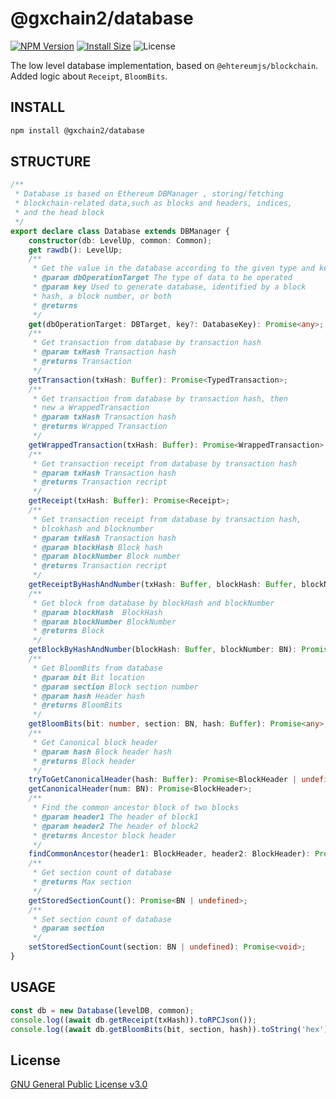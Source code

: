 # @gxchain2/database
[![NPM Version](https://img.shields.io/npm/v/@gxchain2/database)](https://www.npmjs.org/package/@gxchain2/database)
[![Install Size](https://packagephobia.now.sh/badge?p=@gxchain2/database)](https://packagephobia.now.sh/result?p=@gxchain2/database)
![License](https://img.shields.io/npm/l/@gxchain2/database)


The low level database implementation, based on `@ehtereumjs/blockchain`. Added logic about `Receipt`, `BloomBits`.

## INSTALL

```sh
npm install @gxchain2/database
```
## STRUCTURE
```ts
/**
 * Database is based on Ethereum DBManager , storing/fetching
 * blockchain-related data,such as blocks and headers, indices,
 * and the head block
 */
export declare class Database extends DBManager {
    constructor(db: LevelUp, common: Common);
    get rawdb(): LevelUp;
    /**
     * Get the value in the database according to the given type and key
     * @param dbOperationTarget The type of data to be operated
     * @param key Used to generate database, identified by a block
     * hash, a block number, or both
     * @returns
     */
    get(dbOperationTarget: DBTarget, key?: DatabaseKey): Promise<any>;
    /**
     * Get transaction from database by transaction hash
     * @param txHash Transaction hash
     * @returns Transaction
     */
    getTransaction(txHash: Buffer): Promise<TypedTransaction>;
    /**
     * Get transaction from database by transaction hash, then
     * new a WrappedTransaction
     * @param txHash Transaction hash
     * @returns Wrapped Transaction
     */
    getWrappedTransaction(txHash: Buffer): Promise<WrappedTransaction>;
    /**
     * Get transaction receipt from database by transaction hash
     * @param txHash Transaction hash
     * @returns Transaction recript
     */
    getReceipt(txHash: Buffer): Promise<Receipt>;
    /**
     * Get transaction receipt from database by transaction hash,
     * blcokhash and blocknumber
     * @param txHash Transaction hash
     * @param blockHash Block hash
     * @param blockNumber Block number
     * @returns Transaction recript
     */
    getReceiptByHashAndNumber(txHash: Buffer, blockHash: Buffer, blockNumber: BN): Promise<Receipt>;
    /**
     * Get block from database by blockHash and blockNumber
     * @param blockHash  BlockHash
     * @param blockNumber BlockNumber
     * @returns Block
     */
    getBlockByHashAndNumber(blockHash: Buffer, blockNumber: BN): Promise<Block>;
    /**
     * Get BloomBits from database
     * @param bit Bit location
     * @param section Block section number
     * @param hash Header hash
     * @returns BloomBits
     */
    getBloomBits(bit: number, section: BN, hash: Buffer): Promise<any>;
    /**
     * Get Canonical block header
     * @param hash Block header hash
     * @returns Block header
     */
    tryToGetCanonicalHeader(hash: Buffer): Promise<BlockHeader | undefined>;
    getCanonicalHeader(num: BN): Promise<BlockHeader>;
    /**
     * Find the common ancestor block of two blocks
     * @param header1 The header of block1
     * @param header2 The header of block2
     * @returns Ancestor block header
     */
    findCommonAncestor(header1: BlockHeader, header2: BlockHeader): Promise<BlockHeader>;
    /**
     * Get section count of database
     * @returns Max section
     */
    getStoredSectionCount(): Promise<BN | undefined>;
    /**
     * Set section count of database
     * @param section
     */
    setStoredSectionCount(section: BN | undefined): Promise<void>;
}
```
## USAGE

```ts
const db = new Database(levelDB, common);
console.log((await db.getReceipt(txHash)).toRPCJson());
console.log((await db.getBloomBits(bit, section, hash)).toString('hex'));
```

## License

[GNU General Public License v3.0](https://www.gnu.org/licenses/gpl-3.0.en.html)
